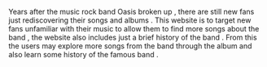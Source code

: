 Years after the music rock band Oasis broken up , there are still new fans just rediscovering their songs and albums . This website is to target new fans unfamiliar with their music to allow them to find more songs about the band , the website also includes just a brief history of the band . From this the users may explore more songs from the band through the album and also learn some history of the famous band .